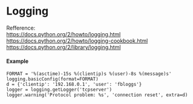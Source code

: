 # Logging

Refference:  
https://docs.python.org/2/howto/logging.html  
https://docs.python.org/2/howto/logging-cookbook.html  
https://docs.python.org/2/library/logging.html  

#### Example
```
FORMAT = '%(asctime)-15s %(clientip)s %(user)-8s %(message)s'
logging.basicConfig(format=FORMAT)
d = {'clientip': '192.168.0.1', 'user': 'fbloggs'}
logger = logging.getLogger('tcpserver')
logger.warning('Protocol problem: %s', 'connection reset', extra=d)
```
